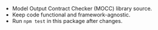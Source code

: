 - Model Output Contract Checker (MOCC) library source.
- Keep code functional and framework-agnostic.
- Run `npm test` in this package after changes.

